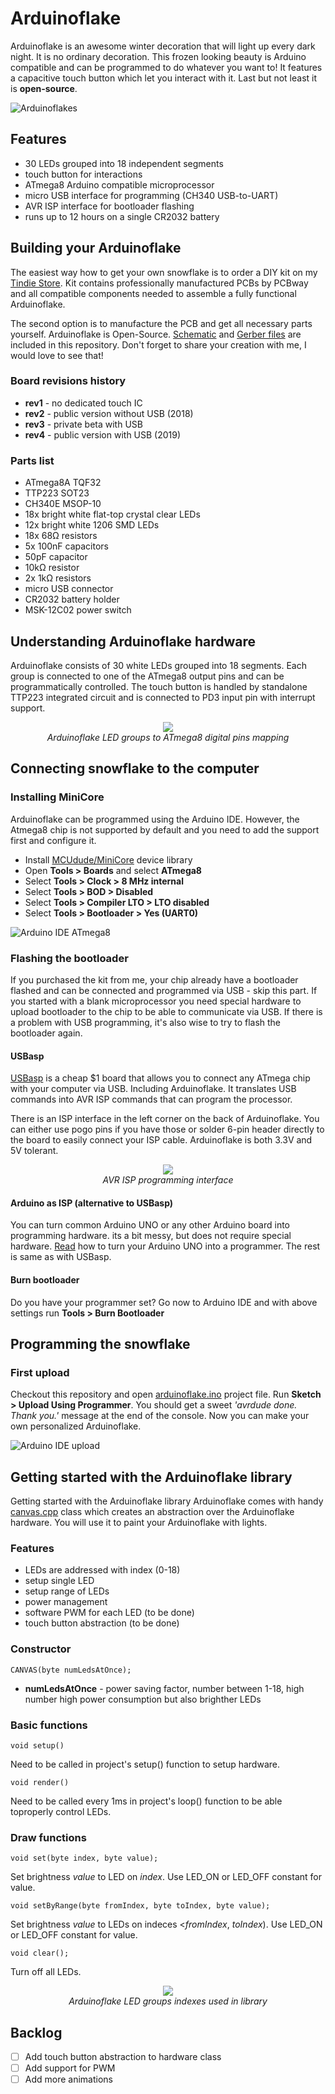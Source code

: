 # Arduinoflake

Arduinoflake is an awesome winter decoration that will light up every dark night. It is no ordinary decoration. This frozen looking beauty is Arduino compatible and can be programmed to do whatever you want to! It features a capacitive touch button which let you interact with it. Last but not least it is **open-source**.

![Arduinoflakes](https://raw.githubusercontent.com/jpraus/arduinoflake/master/doc/PC172551.JPG)

## Features

- 30 LEDs grouped into 18 independent segments
- touch button for interactions
- ATmega8 Arduino compatible microprocessor
- micro USB interface for programming (CH340 USB-to-UART)
- AVR ISP interface for bootloader flashing
- runs up to 12 hours on a single CR2032 battery

## Building your Arduinoflake

The easiest way how to get your own snowflake is to order a DIY kit on my [Tindie Store](https://www.tindie.com/products/jiripraus/arduinoflake/). Kit contains professionally manufactured PCBs by PCBway and all compatible components needed to assemble a fully functional Arduinoflake.

The second option is to manufacture the PCB and get all necessary parts yourself. Arduinoflake is Open-Source. [Schematic](doc/schematic_rev4.png) and [Gerber files](gerber/) are included in this repository. Don't forget to share your creation with me, I would love to see that!

### Board revisions history

- **rev1** - no dedicated touch IC
- **rev2** - public version without USB (2018)
- **rev3** - private beta with USB
- **rev4** - public version with USB (2019)

### Parts list

- ATmega8A TQF32
- TTP223 SOT23
- CH340E MSOP-10
- 18x bright white flat-top crystal clear LEDs
- 12x bright white 1206 SMD LEDs
- 18x 68Ω resistors
- 5x 100nF capacitors
- 50pF capacitor
- 10kΩ resistor
- 2x 1kΩ resistors
- micro USB connector
- CR2032 battery holder
- MSK-12C02 power switch

## Understanding Arduinoflake hardware

Arduinoflake consists of 30 white LEDs grouped into 18 segments. Each group is connected to one of the ATmega8 output pins and can be programmatically controlled.  The touch button is handled by standalone TTP223 integrated circuit and is connected to PD3 input pin with interrupt support.

<p align="center">
  <img src="https://raw.githubusercontent.com/jpraus/arduinoflake/master/doc/pin-mapping.png" /><br />
  <em>Arduinoflake LED groups to ATmega8 digital pins mapping</em>
</p>

## Connecting snowflake to the computer

### Installing MiniCore

Arduinoflake can be programmed using the Arduino IDE. However, the Atmega8 chip is not supported by default and you need to add the support first and configure it.

- Install [MCUdude/MiniCore](https://github.com/MCUdude/MiniCore#how-to-install) device library 
- Open **Tools > Boards** and select **ATmega8**
- Select **Tools > Clock > 8 MHz internal**
- Select **Tools > BOD > Disabled**
- Select **Tools > Compiler LTO > LTO disabled**
- Select **Tools > Bootloader > Yes (UART0)**

![Arduino IDE ATmega8](https://raw.githubusercontent.com/jpraus/arduinoflake/master/doc/arduinoide-atmega8.png)

### Flashing the bootloader

If you purchased the kit from me, your chip already have a bootloader flashed and can be connected and programmed via USB - skip this part. If you started with a blank microprocessor you need special hardware to upload bootloader to the chip to be able to communicate via USB. If there is a problem with USB programming, it's also wise to try to flash the bootloader again.

#### USBasp

[USBasp](https://www.fischl.de/usbasp/) is a cheap $1 board that allows you to connect any ATmega chip with your computer via USB. Including Arduinoflake. It translates USB commands into AVR ISP commands that can program the processor.

There is an ISP interface in the left corner on the back of Arduinoflake. You can either use pogo pins if you have those or solder 6-pin header directly to the board to easily connect your ISP cable. Arduinoflake is both 3.3V and 5V tolerant.

<p align="center">
  <img src="https://raw.githubusercontent.com/jpraus/arduinoflake/master/doc/iscp.png" /><br />
  <em>AVR ISP programming interface</em>
</p>

#### Arduino as ISP (alternative to USBasp)

You can turn common Arduino UNO or any other Arduino board into programming hardware. its a bit messy, but does not require special hardware. [Read](https://www.arduino.cc/en/tutorial/arduinoISP) how to turn your Arduino UNO into a programmer. The rest is same as with USBasp.

#### Burn bootloader

Do you have your programmer set? Go now to Arduino IDE and with above settings run **Tools > Burn Bootloader**

## Programming the snowflake

### First upload

Checkout this repository and open [arduinoflake.ino](src/arduinoflake/arduinoflake.ino) project file. Run **Sketch > Upload Using Programmer**. You should get a sweet *'avrdude done. Thank you.'* message at the end of the console. Now you can make your own personalized Arduinoflake.

![Arduino IDE upload](https://raw.githubusercontent.com/jpraus/arduinoflake/master/doc/arduinoide-upload.png)

## Getting started with the Arduinoflake library

Getting started with the Arduinoflake library
Arduinoflake comes with handy [canvas.cpp](src/arduinoflake/canvas.cpp) class which creates an abstraction over the Arduinoflake hardware. You will use it to paint your Arduinoflake with lights.

### Features

- LEDs are addressed with index (0-18)
- setup single LED
- setup range of LEDs
- power management
- software PWM for each LED (to be done)
- touch button abstraction (to be done)

### Constructor
```
CANVAS(byte numLedsAtOnce);
```
- **numLedsAtOnce** - power saving factor, number between 1-18, high number high power consumption but also brighther LEDs

### Basic functions
```
void setup()
```
Need to be called in project's setup() function to setup hardware.

```
void render()
```
Need to be called every 1ms in project's loop() function to be able toproperly control LEDs.

### Draw functions
```
void set(byte index, byte value);
```
Set brightness *value* to LED on *index*. Use LED_ON or LED_OFF constant for value.

```
void setByRange(byte fromIndex, byte toIndex, byte value);
```
Set brightness *value* to LEDs on indeces <*fromIndex*, *toIndex*). Use LED_ON or LED_OFF constant for value.

```
void clear();
```
Turn off all LEDs.

<p align="center">
  <img src="https://raw.githubusercontent.com/jpraus/arduinoflake/master/doc/led-indeces.png" /><br />
  <em>Arduinoflake LED groups indexes used in library</em>
</p>

## Backlog

- [ ] Add touch button abstraction to hardware class
- [ ] Add support for PWM
- [ ] Add more animations
